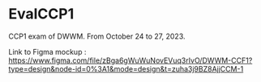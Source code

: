 # EvalCCP1
CCP1 exam of DWWM. From October 24 to 27, 2023.

Link to Figma mockup :
https://www.figma.com/file/zBga6gWuWuNovEVuq3rIvO/DWWM-CCF1?type=design&node-id=0%3A1&mode=design&t=zuha3j9BZ8AjjCCM-1